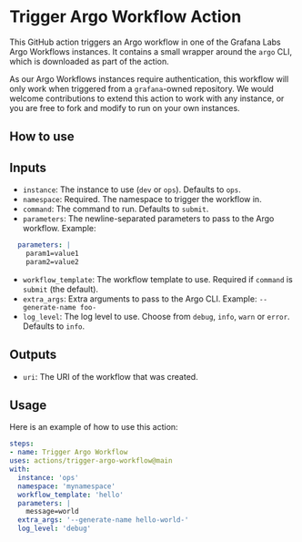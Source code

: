 # Trigger Argo Workflow Action

This GitHub action triggers an Argo workflow in one of the Grafana Labs Argo
Workflows instances. It contains a small wrapper around the `argo` CLI, which is
downloaded as part of the action.

As our Argo Workflows instances require authentication, this workflow will only
work when triggered from a `grafana`-owned repository. We would welcome
contributions to extend this action to work with any instance, or you are free
to fork and modify to run on your own instances.

## How to use

## Inputs

- `instance`: The instance to use (`dev` or `ops`). Defaults to `ops`.
- `namespace`: Required. The namespace to trigger the workflow in.
- `command`: The command to run. Defaults to `submit`.
- `parameters`: The newline-separated parameters to pass to the Argo workflow. Example:
```yaml
  parameters: |
    param1=value1
    param2=value2
```
- `workflow_template`: The workflow template to use. Required if `command` is `submit` (the default).
- `extra_args`: Extra arguments to pass to the Argo CLI. Example: `--generate-name foo-`
- `log_level`: The log level to use. Choose from `debug`, `info`, `warn` or `error`. Defaults to `info`.

## Outputs

- `uri`: The URI of the workflow that was created.

## Usage

Here is an example of how to use this action:

```yaml
steps:
- name: Trigger Argo Workflow
uses: actions/trigger-argo-workflow@main
with:
  instance: 'ops'
  namespace: 'mynamespace'
  workflow_template: 'hello'
  parameters: |
    message=world
  extra_args: '--generate-name hello-world-'
  log_level: 'debug'
```
